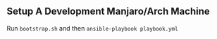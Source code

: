 ## Setup A Development Manjaro/Arch Machine

Run `bootstrap.sh` and then `ansible-playbook playbook.yml`  
